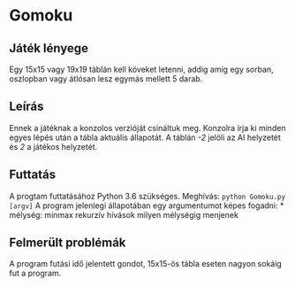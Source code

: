 # Gomoku
## Játék lényege
Egy 15x15 vagy 19x19 táblán kell köveket letenni, addig amíg egy sorban, oszlopban vagy átlósan lesz egymás mellett 5 darab.

## Leírás
Ennek a játéknak a konzolos verzióját csináltuk meg. Konzolra írja ki minden egyes lépés után a tábla aktuális állapotát.
A táblán _-2_ jelöli az AI helyzetét és _2_ a játékos helyzetét.

## Futtatás
A progtam futtatásához Python 3.6 szükséges.
Meghívás: `python Gomoku.py [argv]`
A program jelenlegi állapotában egy argumentumot képes fogadni:
    * mélység: minmax rekurzív hívások milyen mélységig menjenek

## Felmerült problémák
A program futási idő jelentett gondot, 15x15-ös tábla eseten nagyon sokáig fut a program.